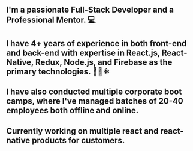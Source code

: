 ## I'm a passionate **Full-Stack Developer** and a **Professional Mentor**. 💻

## I have 4+ years of experience in both front-end and back-end with expertise in React.js, React-Native, Redux, Node.js, and Firebase as the primary technologies. 👩‍💻⚛

## I have also conducted multiple corporate boot camps, where I've managed batches of 20-40 employees both offline and online. 

## Currently working on multiple react and react-native products for customers.

